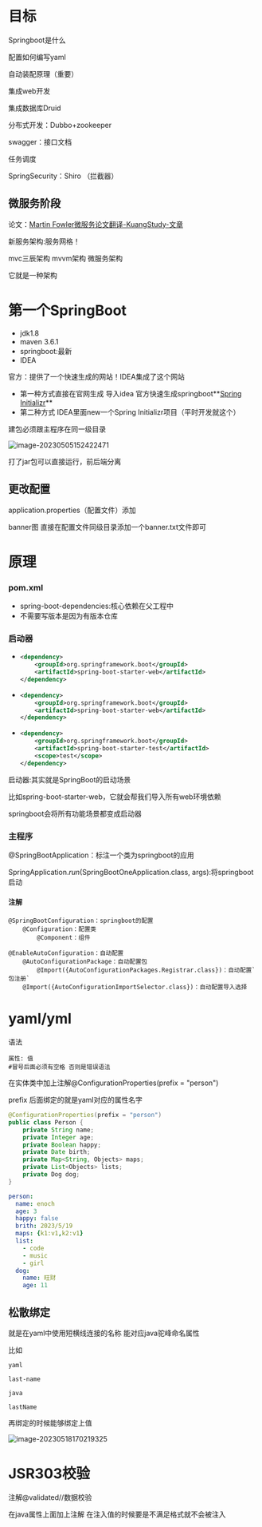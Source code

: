 #  目标

Springboot是什么

配置如何编写yaml

自动装配原理（重要）

集成web开发

集成数据库Druid

分布式开发：Dubbo+zookeeper

swagger：接口文档

任务调度

SpringSecurity：Shiro （拦截器）





## 微服务阶段

论文：[Martin Fowler微服务论文翻译-KuangStudy-文章](https://www.kuangstudy.com/bbs/1364150595472072706)

新服务架构:服务网格！

mvc三辰架构 mvvm架构 微服务架构

它就是一种架构

# 第一个SpringBoot

- jdk1.8
- maven 3.6.1
- springboot:最新
- IDEA

官方：提供了一个快速生成的网站！IDEA集成了这个网站

- 第一种方式直接在官网生成 导入idea 官方快速生成springboot**[Spring Initializr](https://start.spring.io/)**
- 第二种方式 IDEA里面new一个Spring Initializr项目（平时开发就这个）

 

建包必须跟主程序在同一级目录 

![image-20230505152422471](../assets/笔记/image-20230505152422471.png)

打了jar包可以直接运行，前后端分离

## 更改配置

application.properties（配置文件）添加 

banner图 直接在配置文件同级目录添加一个banner.txt文件即可

# 原理

### pom.xml

- spring-boot-dependencies:核心依赖在父工程中
- 不需要写版本是因为有版本仓库

### 启动器

- ```xml
  <dependency>
      <groupId>org.springframework.boot</groupId>
      <artifactId>spring-boot-starter-web</artifactId>
  </dependency>
  ```

  

- ```xml
  <dependency>
      <groupId>org.springframework.boot</groupId>
      <artifactId>spring-boot-starter-web</artifactId>
  </dependency>
  ```

  

- ```xml
  <dependency>
      <groupId>org.springframework.boot</groupId>
      <artifactId>spring-boot-starter-test</artifactId>
      <scope>test</scope>
  </dependency>
  ```

  

启动器:其实就是SpringBoot的启动场景

比如spring-boot-starter-web，它就会帮我们导入所有web环境依赖	

springboot会将所有功能场景都变成启动器

### 主程序

@SpringBootApplication：标注一个类为springboot的应用

SpringApplication.*run*(SpringBootOneApplication.class, args):将springboot启动

#### 注解

```
@SpringBootConfiguration：springboot的配置
	@Configuration：配置类
		@Component：组件

@EnableAutoConfiguration：自动配置	
	@AutoConfigurationPackage：自动配置包
		@Import({AutoConfigurationPackages.Registrar.class})：自动配置`包注册`
	@Import({AutoConfigurationImportSelector.class})：自动配置导入选择	
```

# yaml/yml



语法

```
属性: 值
#冒号后面必须有空格 否则是错误语法
```

在实体类中加上注解@ConfigurationProperties(prefix = "person")

prefix 后面绑定的就是yaml对应的属性名字

```java
@ConfigurationProperties(prefix = "person")
public class Person {
    private String name;
    private Integer age;
    private Boolean happy;
    private Date birth;
    private Map<String, Objects> maps;
    private List<Objects> lists;
    private Dog dog;
}
```

```yaml
person:
  name: enoch
  age: 3
  happy: false
  brith: 2023/5/19
  maps: {k1:v1,k2:v1}
  list:
    - code
    - music
    - girl
  dog:
    name: 旺财
    age: 11

```

## 松散绑定

就是在yaml中使用短横线连接的名称 能对应java驼峰命名属性

比如

```
yaml

last-name

java

lastName
```

再绑定的时候能够绑定上值



![image-20230518170219325](./../assets/笔记/image-20230518170219325.png)

# JSR303校验

注解@validated//数据校验



在java属性上面加上注解 在注入值的时候要是不满足格式就不会被注入

